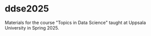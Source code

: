 # ddse2025
Materials for the course "Topics in Data Science" taught at Uppsala University in Spring 2025. 
